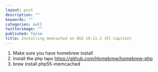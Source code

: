 ```yaml
---
layout: post
description: ""
keywords: ""
categories: null
twitterimage: ""
published: false
title: Installing memcached on OSX 10.11.3 (El Capitan)
---
```


1. Make sure you have homebrew install
2. Install the php taps https://github.com/Homebrew/homebrew-php
3. brew install php55-memcached


